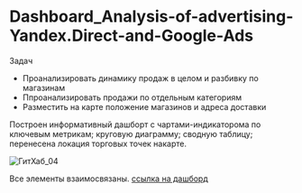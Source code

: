 # Dashboard_Analysis-of-advertising-Yandex.Direct-and-Google-Ads

Задач  
- Проанализировать динамику продаж в целом и разбивку по магазинам
-  Ппроанализировать продажи по отдельным категориям
-  Разместить на карте положение магазинов и адреса доставки

Построен информативный дашборт с чартами-индикаторома по ключевым метрикам;
круговую диаграмму;
сводную таблицу;
перенесена локация торговых точек накарте.

![ГитХаб_04](https://user-images.githubusercontent.com/110056199/212886628-163a02c4-cdc1-44ed-91ea-99cff3339c03.jpg)

Все элементы взаимосвязаны.  [ссылка на дашборд](https://datalens.yandex.ru/f0ch7exrbyim7-dashbord-po-prodazham-magazinov)
